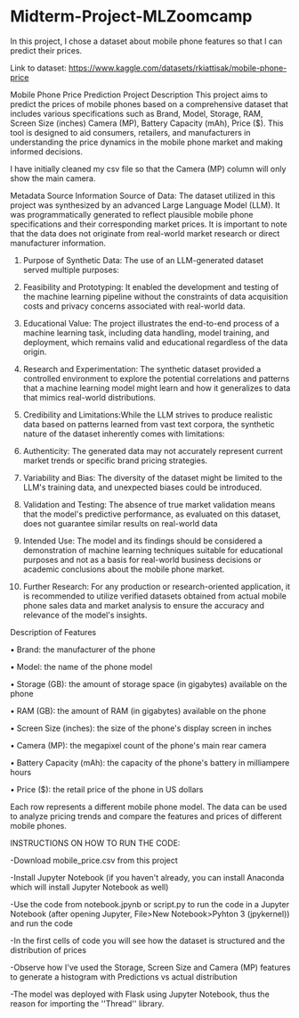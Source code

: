 # Midterm-Project-MLZoomcamp
In this project, I chose a dataset about mobile phone features so that I can predict their prices.

Link to dataset: https://www.kaggle.com/datasets/rkiattisak/mobile-phone-price



Mobile Phone Price Prediction Project
Description
This project aims to predict the prices of mobile phones based on a comprehensive dataset that includes various specifications such as Brand, Model, Storage, RAM, Screen Size (inches)	Camera (MP),	Battery Capacity (mAh), Price ($).
This tool is designed to aid  consumers, retailers, and manufacturers in understanding the price dynamics in the mobile phone market and making informed decisions.

I have initially cleaned my csv file so that the Camera (MP) column will only show the main camera.

Metadata
Source Information
Source of Data:
The dataset utilized in this project was synthesized by an advanced Large Language Model (LLM). It was programmatically generated to reflect plausible mobile phone specifications and their corresponding market prices. It is important to note that the data does not originate from real-world market research or direct manufacturer information.

1. Purpose of Synthetic Data:
The use of an LLM-generated dataset served multiple purposes:

2. Feasibility and Prototyping: It enabled the development and testing of the machine learning pipeline without the constraints of data acquisition costs and privacy concerns associated with real-world data.

3. Educational Value: The project illustrates the end-to-end process of a machine learning task, including data handling, model training, and deployment, which remains valid and educational regardless of the data origin.

4. Research and Experimentation: The synthetic dataset provided a controlled environment to explore the potential correlations and patterns that a machine learning model might learn and how it generalizes to data that mimics real-world distributions.

5. Credibility and Limitations:While the LLM strives to produce realistic data based on patterns learned from vast text corpora, the synthetic nature of the dataset inherently comes with limitations:

6. Authenticity: The generated data may not accurately represent current market trends or specific brand pricing strategies.

7. Variability and Bias: The diversity of the dataset might be limited to the LLM's training data, and unexpected biases could be introduced.

8. Validation and Testing: The absence of true market validation means that the model's predictive performance, as evaluated on this dataset, does not guarantee similar results on real-world data


9. Intended Use:
The model and its findings should be considered a demonstration of machine learning techniques suitable for educational purposes and not as a basis for real-world business decisions or academic conclusions about the mobile phone market.

10. Further Research:
For any production or research-oriented application, it is recommended to utilize verified datasets obtained from actual mobile phone sales data and market analysis to ensure the accuracy and relevance of the model's insights.



Description of Features

• Brand: the manufacturer of the phone

• Model: the name of the phone model

• Storage (GB): the amount of storage space (in gigabytes) available on the phone

• RAM (GB): the amount of RAM (in gigabytes) available on the phone

• Screen Size (inches): the size of the phone's display screen in inches

• Camera (MP): the megapixel count of the phone's main rear camera

• Battery Capacity (mAh): the capacity of the phone's battery in milliampere hours

• Price ($): the retail price of the phone in US dollars

Each row represents a different mobile phone model. The data can be used to analyze pricing trends and compare the features and prices of different mobile phones.


INSTRUCTIONS ON HOW TO RUN THE CODE:

-Download mobile_price.csv from this project

-Install Jupyter Notebook (if you haven't already, you can install Anaconda which will install Jupyter Notebook as well)

-Use the code from notebook.jpynb or script.py to run the code in a Jupyter Notebook (after opening Jupyter, File>New Notebook>Pyhton 3 (jpykernel)) and run the code

-In the first cells of code you will see how the dataset is structured and the distribution of prices

-Observe how I've used the Storage, Screen Size and Camera (MP) features to generate a histogram with Predictions vs actual distribution

-The model was deployed with Flask using Jupyter Notebook, thus the reason for importing the ''Thread'' library. 
